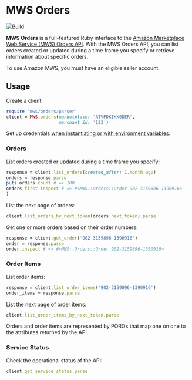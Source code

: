 # MWS Orders

[![Build](https://github.com/hakanensari/mws-orders/workflows/build/badge.svg)](https://github.com/hakanensari/mws-orders/actions)

**MWS Orders** is a full-featured Ruby interface to the [Amazon Marketplace Web Service (MWS) Orders API](https://docs.developer.amazonservices.com/en_UK/orders-2013-09-01/). With the MWS Orders API, you can list orders created or updated during a time frame you specify or retrieve information about specific orders.

To use Amazon MWS, you must have an eligible seller account.

## Usage

Create a client:

```ruby
require 'mws/orders/parser'
client = MWS.orders(marketplace: 'ATVPDKIKX0DER',
                    merchant_id: '123')
```

Set up credentials [when instantiating or with environment variables](https://github.com/hakanensari/peddler#usage).

### Orders

List orders created or updated during a time frame you specify:

```ruby
response = client.list_orders(created_after: 1.month.ago)
orders = response.parse
puts orders.count # => 100
orders.first.inspect # => #<MWS::Orders::Order 902-3159896-1390916>
)
```

List the next page of orders:

```ruby
client.list_orders_by_next_token(orders.next_token).parse
```

Get one or more orders based on their order numbers:

```ruby
response = client.get_order('902-3159896-1390916')
order = response.parse
order.inspect # => #<MWS::Orders::Order 902-3159896-1390916>
```

### Order Items

List order items:

```ruby
response = client.list_order_items('902-3159896-1390916')
order_items = response.parse
```

List the next page of order items:

```ruby
client.list_order_items_by_next_token.parse
```

Orders and order items are represented by POROs that map one on one to the attributes returned by the API.

### Service Status

Check the operational status of the API:

```ruby
client.get_service_status.parse
```
